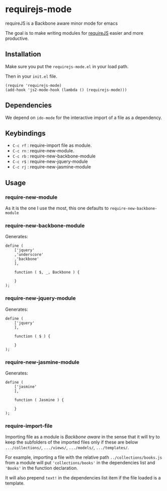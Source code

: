 requirejs-mode
==============

requireJS is a Backbone aware minor mode for emacs

The goal is to make writing modules for [requireJS](http://requirejs.org) easier and more
productive.

## Installation

Make sure you put the `requirejs-mode.el` in your load path.

Then in your `init.el` file.

```
(require 'requirejs-mode)
(add-hook 'js2-mode-hook (lambda () (requirejs-mode)))
```

## Dependencies

We depend on `ido-mode` for the interactive import of a file as a dependency.

## Keybindings

* `C-c rf` : require-import file as module.
* `C-c rn` : require-new-module.
* `C-c rb` : require-new-backbone-module
* `C-c r$` : require-new-jquery-module
* `C-c rj` : require-new-jasmine-module

## Usage

### require-new-module

As it is the one I use the most, this one defaults to `require-new-backbone-module`

### require-new-backbone-module

Generates:

```
define (
    ['jquery'
    ,'underscore'
    ,'backbone'
    ],
    
    function ( $, _, Backbone ) {

    }
);
```

### require-new-jquery-module

Generates:

```
define (
    ['jquery'
    ],
    
    function ( $ ) {
        
    }
);
```

### require-new-jasmine-module

Generates:

```
define (
    ['jasmine'
    ],
    
    function ( Jasmine ) {
        
    }
);
```


### require-import-file

Importing file as a module is *Backbone aware* in the sense that it will try to keep the
subfolders of the imported files only if these are below `.../collections/`, `.../views/`,
`.../models/`, `.../templates/`.

For example, importing a file with the relative path `../collections/books.js` from a module
will put `'collections/books'` in the dependencies list and `'Books'` in the function declaration.

It will also prepend `text!` in the dependencies list item if the file loaded is a template.

